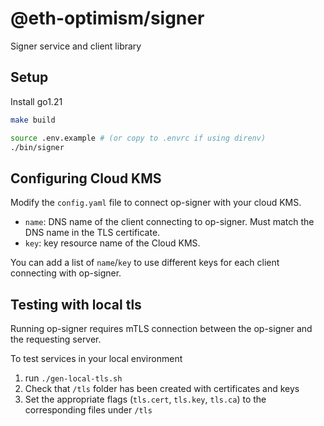 # @eth-optimism/signer

Signer service and client library

## Setup

Install go1.21

```bash
make build

source .env.example # (or copy to .envrc if using direnv)
./bin/signer
```

## Configuring Cloud KMS
Modify the `config.yaml` file to connect op-signer with your cloud KMS.
- `name`: DNS name of the client connecting to op-signer. Must match the DNS name in the TLS certificate.
- `key`: key resource name of the Cloud KMS.

You can add a list of `name`/`key` to use different keys for each client connecting with op-signer.

## Testing with local tls
Running op-signer requires mTLS connection between the op-signer and the requesting server.

To test services in your local environment
1. run `./gen-local-tls.sh`
2. Check that `/tls` folder has been created with certificates and keys
2. Set the appropriate flags (`tls.cert`, `tls.key`, `tls.ca`) to the corresponding files under `/tls`
